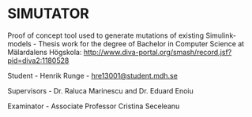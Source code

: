 # SIMUTATOR
Proof of concept tool used to generate mutations of existing Simulink-models - Thesis work for the degree of Bachelor in Computer Science at Mälardalens Högskola: http://www.diva-portal.org/smash/record.jsf?pid=diva2:1180528

Student - Henrik Runge - hre13001@student.mdh.se

Supervisors - Dr. Raluca Marinescu and Dr. Eduard Enoiu

Examinator - Associate Professor Cristina Seceleanu
